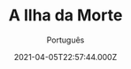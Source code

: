 ---
id: '26703b43-2fcb-4d36-bf5d-061ac3ddad33'
type: 'movie' # Filme, Série, Anime
title: "A Ilha da Morte"
synopsis: ["Estranhos presos em uma ilha isolada lutam pela sobreviver contra hordas de mortos vivos.",
]
originalTitle: "Isle of the Dead"
date: '2021-04-05T22:57:44.000Z'
update: '2021-04-05T22:57:44.000Z'
releaseDate: '2016-12-02T03:00:00.000Z'
imdb:
  rating: '5' # 8.5
  id: '' # tt0470752
duration: '0h 0m'
trailer:
  urls: [
    '',
  ]
tags: ['720p', '1080p']
genre: ['Terror'] #
quality: 'WEB-DL 720p | 1080p' # BluRay, WEB-DL, HDTV, WEB-DL4K, WEB-DLe
format: 'Mkv' # MKV, MP4, TS
audio: 'Português, Inglês' # Dublado, Legendado, Dual Audio, Dub & Leg
subtitle: 'Português' # Português, inglês,
size: '1.63 GB | 2.36 GB' # 4.8 GB
audioQuality: 10
videoQuality: 10
directors: []
#  - name: 'Lana Wachowski'
#    image: ''
#  - name: 'Lilly Wachowski'
#    image: ''
cast: []
#  - name: 'Keanu Reeves'
#    image: ''
#    characterName: 'Neo'
writers: []
#  - name: ''
#    image: ''
maturityRating:
  age: '' # L , 10, 12, 14, 16, 18
  topics: [''] # Violence, Illegal drugs, Inappropriate Language, Legal Drugs, Sexual Content, Extreme Violence
###########################################
download:
  
  - url: 'magnet:?xt=urn:btih:8F419AE73F38CE6FE5A6325E4EF40D47E443081A&dn=A%20Ilha%20da%20Morte%202016%20%28720p%29&tr=udp%3a%2f%2ftracker.openbittorrent.com%3a80%2fannounce&tr=udp%3a%2f%2ftracker.opentrackr.org%3a1337%2fannounce'
    resolution: '720p' # 720p, 1080p, 4K,
    audio: 'Dual Áudio' # Dublado, Legendado, Dual Audio
    size: '' # 4.8 GB
    quality: '' # BluRay, WEB-DL
    format: '' # MKV
  - url: 'magnet:?xt=urn:btih:2F8870EFFDF2D6EF72A6E68358600C6B2D63FC2A&dn=A%20Ilha%20da%20Morte%202016%20%281080p%29&tr=udp%3a%2f%2ftracker.openbittorrent.com%3a80%2fannounce&tr=udp%3a%2f%2ftracker.opentrackr.org%3a1337%2fannounce'
    resolution: '1080p' # 720p, 1080p, 4K,
    audio: 'Dual Áudio' # Dublado, Legendado, Dual Audio
    size: '' # 4.8 GB
    quality: '' # BluRay, WEB-DL
    format: '' # MKV
images:
  cover: '/assets/movies/a-ilha-da-morte.jpg'
  background: '/assets/movies/'
---